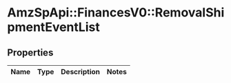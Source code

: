 # AmzSpApi::FinancesV0::RemovalShipmentEventList

## Properties
Name | Type | Description | Notes
------------ | ------------- | ------------- | -------------

